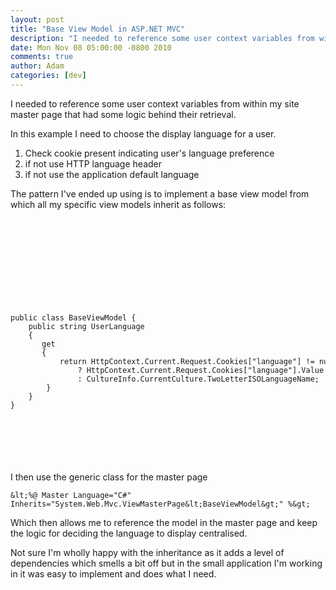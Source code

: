 ```yaml
---
layout: post
title: "Base View Model in ASP.NET MVC"
description: "I needed to reference some user context variables from within my site master page that had some logic behind their retrieval. In this example I need to choose the display language for a user. Check cookie present indicating user's language prefere..."
date: Mon Nov 08 05:00:00 -0800 2010
comments: true
author: Adam
categories: [dev]
---
```


I needed to reference some user context variables from within my site master page that had some logic behind their retrieval.

In this example I need to choose the display language for a user.

<ol>
<li>Check cookie present indicating user's language preference</li>
<li>if not use HTTP language header</li>
<li>if not use the application default language</li>
</ol>
The pattern I've ended up using is to implement a base view model from which all my specific view models inherit as follows:<span style=""> </span>

` `

` `

` `

<p><code>
<div class="CodeRay">
  <div class="code"><pre>public class BaseViewModel {     
    public string UserLanguage     
    {      
       get      
       {          
           return HttpContext.Current.Request.Cookies[&quot;language&quot;] != null        
               ? HttpContext.Current.Request.Cookies[&quot;language&quot;].Value           
               : CultureInfo.CurrentCulture.TwoLetterISOLanguageName;     
        }
    } 
}</pre></div>
</div>

</code></p>
&nbsp;

I then use the generic class for the master page

`&lt;%@ Master Language="C#" Inherits="System.Web.Mvc.ViewMasterPage&lt;BaseViewModel&gt;" %&gt;`

Which then allows me to reference the model in the master page and keep the logic for deciding the language to display centralised.

Not sure I'm wholly happy with the inheritance as it adds a level of dependencies which smells a bit off but in the small application I'm working in it was easy to implement and does what I need.

